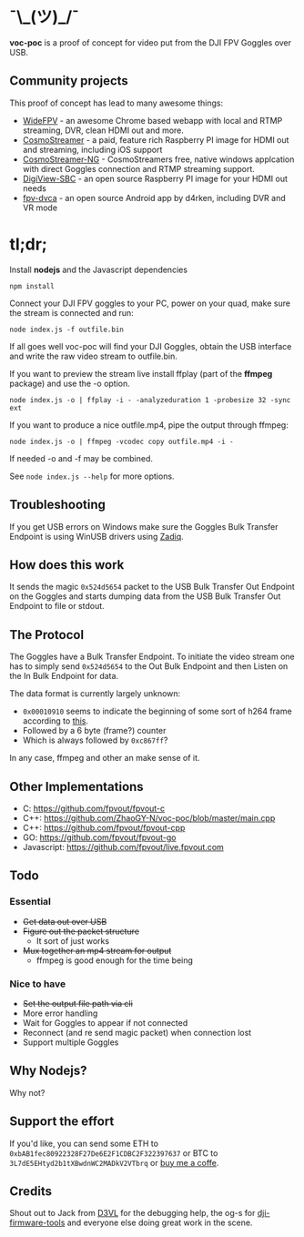# ¯\\\_(ツ)_/¯
**voc-poc** is a proof of concept for video put from the DJI FPV Goggles over USB.

## Community projects
This proof of concept has lead to many awesome things:

 - [WideFPV](https://widefpv.com/) - an awesome Chrome based webapp with local and RTMP streaming, DVR, clean HDMI out and more.
 - [CosmoStreamer](https://cosmostreamer.com/products/djifpvgoggles/) - a paid, feature rich Raspberry PI image for HDMI out and streaming, including iOS support
 - [CosmoStreamer-NG](https://cosmostreamer.com/apps/cosmoviewer-ng/) - CosmoStreamers free, native windows applcation with direct Goggles connection and RTMP streaming support.
 - [DigiView-SBC](https://github.com/fpvout/DigiView-SBC) - an open source Raspberry PI image for your HDMI out needs
 - [fpv-dvca](https://github.com/d4rken/fpv-dvca) - an open source Android app by d4rken, including DVR and VR mode
 
# tl;dr;

Install **nodejs** and the Javascript dependencies

    npm install
    
Connect your DJI FPV goggles to your PC, power on your quad, make sure the stream is connected and run:

    node index.js -f outfile.bin
    
If all goes well voc-poc will find your DJI Goggles, obtain the USB interface and write the raw video stream to outfile.bin.

If you want to preview the stream live install ffplay (part of the **ffmpeg** package) and use the -o option.

    node index.js -o | ffplay -i - -analyzeduration 1 -probesize 32 -sync ext

If you want to produce a nice outfile.mp4, pipe the output through ffmpeg:

    node index.js -o | ffmpeg -vcodec copy outfile.mp4 -i -

If needed -o and -f may be combined.

See `node index.js --help` for more options.

## Troubleshooting
If you get USB errors on Windows make sure the Goggles Bulk Transfer Endpoint is using WinUSB drivers using [Zadiq](https://zadig.akeo.ie/).

## How does this work

It sends the magic `0x524d5654` packet to the USB Bulk Transfer Out Endpoint on the Goggles and starts dumping data from the USB Bulk Transfer Out Endpoint to file or stdout.

## The Protocol
The Goggles have a Bulk Transfer Endpoint. To initiate the video stream one has to simply send `0x524d5654` to the Out Bulk Endpoint and then Listen on the In Bulk Endpoint for data.

The data format is currently largely unknown:

 - `0x00010910` seems to indicate the beginning of some sort of h264 frame according to [this](https://github.com/district-michael/fpv_live/blob/4c7bb40e5cc5daec67b39cc093235afb959a4bfe/src/main/java/com/dji/video/framing/internal/parser/VideoFrameParser.java#L47).
 - Followed by a 6 byte (frame?) counter
 - Which is always followed by `0xc867ff`?

In any case, ffmpeg and other an make sense of it.

## Other Implementations
  - C: https://github.com/fpvout/fpvout-c
  - C++: https://github.com/ZhaoGY-N/voc-poc/blob/master/main.cpp
  - C++: https://github.com/fpvout/fpvout-cpp
  - GO: https://github.com/fpvout/fpvout-go
  - Javascript: https://github.com/fpvout/live.fpvout.com

## Todo
### Essential

 - ~~Get data out over USB~~
 - ~~Figure out the packet structure~~
	 - It sort of just works
 - ~~Mux together an mp4 stream for output~~
	 - ffmpeg is good enough for the time being

### Nice to have

 - ~~Set the output file path via cli~~
 - More error handling
 - Wait for Goggles to appear if not connected
 - Reconnect (and re send magic packet) when connection lost
 - Support multiple Goggles

## Why Nodejs?

Why not?

## Support the effort

If you'd like, you can send some ETH to `0xbAB1fec80922328F27De6E2F1CDBC2F322397637` or BTC to `3L7dE5EHtyd2b1tXBwdnWC2MADkV2VTbrq`  or [buy me a coffe](https://www.buymeacoffee.com/fpv.wtf).

## Credits

Shout out to Jack from [D3VL](https://d3vl.com/) for the debugging help, the og-s for [dji-firmware-tools](https://github.com/o-gs/dji-firmware-tools) and everyone else doing great work in the scene.
